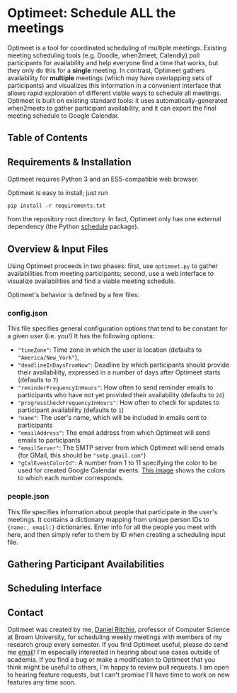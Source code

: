 # Optimeet: Schedule ALL the meetings

Optimeet is a tool for coordinated scheduling of multiple meetings. Existing meeting scheduling tools (e.g. Doodle, when2meet, Calendly) poll participants for availability and help everyone find a time that works, but they only do this for a **single** meeting. In contrast, Optimeet gathers availability for **multiple** meetings (which may have overlapping sets of participants) and visualizes this information in a convenient interface that allows rapid exploration of different viable ways to schedule all meetings. Optimeet is built on existing standard tools: it uses automatically-generated when2meets to gather participant availability, and it can export the final meeting schedule to Google Calendar.

## Table of Contents

## Requirements & Installation
Optimeet requires Python 3 and an ES5-compatible web browser.

Optimeet is easy to install; just run

```pip install -r requirements.txt```

from the repository root directory. In fact, Optimeet only has one external dependency (the Python [schedule](https://schedule.readthedocs.io/en/stable/) package).

## Overview & Input Files
Using Optimeet proceeds in two phases: first, use `optimeet.py` to gather availabilities from meeting participants; second, use a web interface to visualize availabilities and find a viable meeting schedule.

Optimeet's behavior is defined by a few files:

### config.json
This file specifies general configuration options that tend to be constant for a given user (i.e. you!) It has the following options:
* `"timeZone"`: Time zone in which the user is location (defaults to `"America/New_York"`),
* `"deadlineInDaysFromNow"`: Deadline by which participants should provide their availabiliity, expressed in a number of days after Optimeet starts (defaults to `7`)
* `"reminderFrequencyInHours"`: How often to send reminder emails to participants who have not yet provided their availability (defaults to `24`)
* `"progressCheckFrequencyInHours"`: How often to check for updates to participant availability (defaults to `1`)
* `"name"`: The user's name, which will be included in emails sent to participants
* `"emailAddress"`: The email address from which Optimeet will send emails to participants
* `"emailServer"`: The SMTP server from which Optimeet will send emails (for GMail, this should be `"smtp.gmail.com"`)
* `"gCalEventColorId"`: A number from 1 to 11 specifying the color to be used for created Google Calendar events. [This image](https://i.stack.imgur.com/YSMrI.png) shows the colors to which each number corresponds.

### people.json
This file specifies information about people that participate in the user's meetings. It contains a dictionary mapping from unique person IDs to `{name:, email:}` dictionaries. Enter info for all the people you meet with here, and then simply refer to them by ID when creating a scheduling input file.

## Gathering Participant Availabilities

## Scheduling Interface

## Contact
Optimeet was created by me, [Daniel Ritchie](https://dritchie.github.io), professor of Computer Science at Brown University, for scheduling weekly meetings with members of my research group every semester. If you find Optimeet useful, please do send me [email](mailto:daniel_ritchie@brown.edu)! I'm especially interested in hearing about use cases outside of academia. If you find a bug or make a modificaton to Optimeet that you think might be useful to others, I'm happy to review pull requests. I am open to hearing feature requests, but I can't promise I'll have time to work on new features any time soon.
